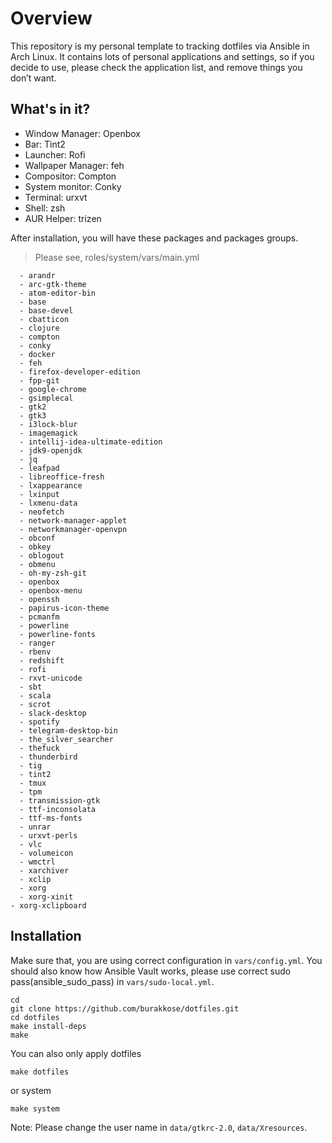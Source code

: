 # Overview

This repository is my personal template to tracking dotfiles via Ansible in Arch Linux. It contains lots of personal applications and settings, so if you decide to use, please check the application list, and remove things you don’t want.

## What's in it?

* Window Manager: Openbox
* Bar: Tint2
* Launcher: Rofi
* Wallpaper Manager: feh
* Compositor: Compton
* System monitor: Conky
* Terminal: urxvt
* Shell: zsh
* AUR Helper: trizen

After installation, you will have these packages and packages groups.

> Please see, roles/system/vars/main.yml

```
  - arandr
  - arc-gtk-theme
  - atom-editor-bin
  - base
  - base-devel
  - cbatticon
  - clojure
  - compton
  - conky
  - docker
  - feh
  - firefox-developer-edition
  - fpp-git
  - google-chrome
  - gsimplecal
  - gtk2
  - gtk3
  - i3lock-blur
  - imagemagick
  - intellij-idea-ultimate-edition
  - jdk9-openjdk
  - jq
  - leafpad
  - libreoffice-fresh
  - lxappearance
  - lxinput
  - lxmenu-data
  - neofetch
  - network-manager-applet
  - networkmanager-openvpn
  - obconf
  - obkey
  - oblogout
  - obmenu
  - oh-my-zsh-git
  - openbox
  - openbox-menu
  - openssh
  - papirus-icon-theme
  - pcmanfm
  - powerline
  - powerline-fonts
  - ranger
  - rbenv
  - redshift
  - rofi
  - rxvt-unicode
  - sbt
  - scala
  - scrot
  - slack-desktop
  - spotify
  - telegram-desktop-bin
  - the_silver_searcher
  - thefuck
  - thunderbird
  - tig
  - tint2
  - tmux
  - tpm
  - transmission-gtk
  - ttf-inconsolata
  - ttf-ms-fonts
  - unrar
  - urxvt-perls
  - vlc
  - volumeicon
  - wmctrl
  - xarchiver
  - xclip
  - xorg
  - xorg-xinit
- xorg-xclipboard
```

## Installation

Make sure that, you are using correct configuration in ```vars/config.yml```. You should also know how Ansible Vault works, please use correct sudo pass(ansible_sudo_pass) in ```vars/sudo-local.yml```.

```
cd
git clone https://github.com/burakkose/dotfiles.git 
cd dotfiles
make install-deps
make
```

You can also only apply dotfiles

```make dotfiles```

or system

```make system```

Note: Please change the user name in ```data/gtkrc-2.0```, ```data/Xresources```.

